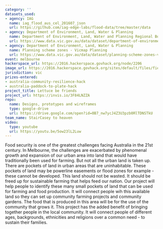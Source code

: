 ```yaml
---
category: ''
datasets_used:
- agency: IAG
  name: iag_flood_aus_cel_201607_json
  url: https://github.com/iag-edge-labs/flood-data/tree/master/data
- agency: Department of Environment, Land, Water & Planning
  name: Department of Environment, Land, Water and Planning Regional Boundaries - Vicmap Admin
  url: https://www.data.vic.gov.au/data/dataset/department-of-environment-land-water-and-planning-regional-boundaries-vicmap-admin
- agency: Department of Environment, Land, Water & Planning
  name: Planning scheme zones - Vicmap Planning
  url: https://www.data.vic.gov.au/data/dataset/planning-scheme-zones-vicmap-planning
event: melbourne
hackerspace_url: https://2016.hackerspace.govhack.org/node/2206
image_url: https://2016.hackerspace.govhack.org/sites/default/files/field/image/Community%20Garden_0.jpg
jurisdiction: vic
prizes-entered:
- australia-community-resilience-hack
- australia-paddock-to-plate-hack
project_title: Lettuce be friends
project_url: https://invis.io/3F84LNZZA
repo:
  name: Designs, prototypes and wireframes
  type: google-drive
  url: https://drive.google.com/open?id=0B7_nw7ycJ4Z3U3pzb0RlTDNSTkU
team_name: StairCasey to heaven
video:
  type: youtube
  url: https://youtu.be/5ow23lL2Luw
---
```


Food security is one of the greatest challenges facing Australia in the 21st century. In Melbourne, the challenges are exacerbated by phenomenal growth and expansion of our urban area into land that would have traditionally been used for farming. But not all the urban land is taken up. There are pockets of land in urban areas that are uninhabitable. These pockets of land may be powerline easements or flood zones for example - these cannot be developed.
This land should not be wasted. It should be freed up for sustainable farming that helps feed our nation.
Our project will help people to identify these many small pockets of land that can be used for farming and food production. It will connect people wih this available land so they can set up community farming projects and community gardens. The food that is produced in this area will be for the use of the community that grows it.
This project has the added benefit of bringing together people in the local community. It will connect people of different ages, backgrounds, ethnicities and religions over a common need - to sustain their families.